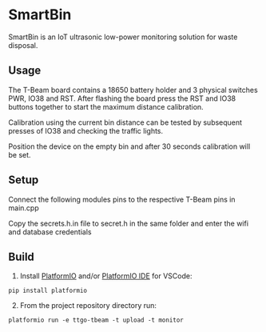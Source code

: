 
# SmartBin

SmartBin is an IoT ultrasonic low-power monitoring solution for waste disposal.

## Usage

The T-Beam board contains a 18650 battery holder and 3 physical switches PWR, IO38 and RST. After flashing the board press the RST and IO38 buttons together to start the maximum distance calibration.

Calibration using the current bin distance can be tested by subsequent presses of IO38 and checking the traffic lights.

Position the device on the empty bin and after 30 seconds calibration will be set.

## Setup

Connect the following modules pins to the respective T-Beam pins in main.cpp

Copy the secrets.h.in file to secret.h in the same folder and enter the wifi and database credentials

## Build

1. Install [PlatformIO](http://docs.platformio.org/page/core.html) and/or [PlatformIO IDE](https://platformio.org/platformio-ide) for VSCode:

`pip install platformio`

2. From the project repository directory run:

`platformio run -e ttgo-tbeam -t upload -t monitor`

